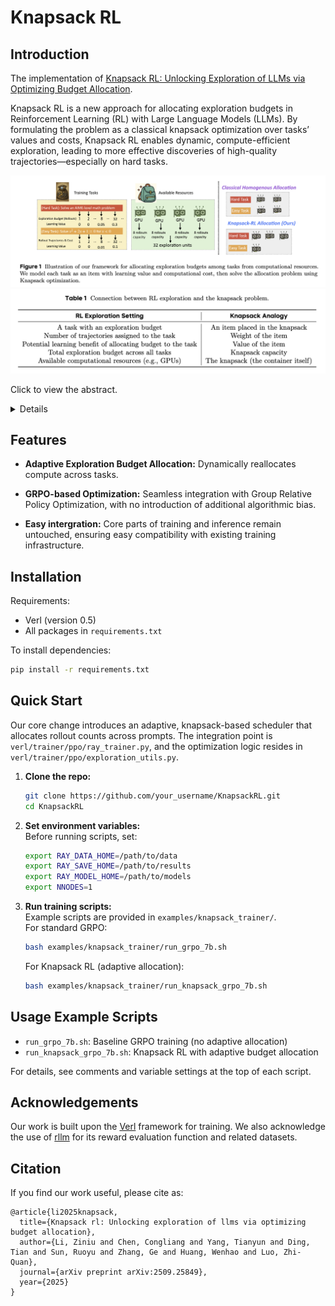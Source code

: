 # Knapsack RL


## Introduction

The implementation of [Knapsack RL: Unlocking Exploration of LLMs via Optimizing Budget Allocation](https://arxiv.org/pdf/2509.25849).

Knapsack RL is a new approach for allocating exploration budgets in Reinforcement Learning (RL) with Large Language Models (LLMs). By formulating the problem as a classical knapsack optimization over tasks’ values and costs, Knapsack RL enables dynamic, compute-efficient exploration, leading to more effective discoveries of high-quality trajectories—especially on hard tasks.

<img src='./images/main_framework.png' width='600'>

<img src="./images/knapsack.png" width=600>

Click to view the abstract.

<details> 

Large Language Models (LLMs) can self-improve through reinforcement learning, where they
generate trajectories to explore and discover better solutions. However, this exploration process is
computationally expensive, often forcing current methods to assign limited exploration budgets to
each task. This uniform allocation creates problematic edge cases: easy tasks consistently succeed
while difficult tasks consistently fail, both producing zero gradients during training updates for
the widely used Group Relative Policy Optimization (GRPO). We address this problem from the
lens of exploration budget allocation. Viewing each task’s exploration as an "item" with a distinct
"value" and "cost", we establish a connection to the classical knapsack problem. This formulation
allows us to derive an optimal assignment rule that adaptively distributes resources based on the
model’s current learning status. When applied to GRPO, our method increases the effective ratio
of non-zero policy gradients by 20-40% during training. Acting as a computational "free lunch",
our approach could reallocate exploration budgets from tasks where learning is saturated to those
where it is most impactful. This enables significantly larger budgets (e.g., 93 rollouts) for especially
challenging problems, which would be computationally prohibitive under a uniform allocation.
These improvements translate to meaningful gains on mathematical reasoning benchmarks, with
average improvements of 2-4 points and peak gains of 9 points on specific tasks. Notably, achieving
comparable performance with traditional homogeneous allocation would require about 2x the
computational resources.

</details>


## Features

- **Adaptive Exploration Budget Allocation:** Dynamically reallocates compute across tasks.
- **GRPO-based Optimization:** Seamless integration with Group Relative Policy Optimization, with no introduction of additional algorithmic bias.

- **Easy intergration:** Core parts of training and inference remain untouched, ensuring easy compatibility with existing training infrastructure.


## Installation

Requirements:

- Verl (version 0.5)
- All packages in `requirements.txt`

To install dependencies:
```bash
pip install -r requirements.txt
```

## Quick Start

Our core change introduces an adaptive, knapsack-based scheduler that allocates rollout counts across prompts. The integration point is `verl/trainer/ppo/ray_trainer.py`, and the optimization logic resides in `verl/trainer/ppo/exploration_utils.py`.

1. **Clone the repo:**
   ```bash
   git clone https://github.com/your_username/KnapsackRL.git
   cd KnapsackRL
   ```
2. **Set environment variables:**  
   Before running scripts, set:
   ```bash
   export RAY_DATA_HOME=/path/to/data
   export RAY_SAVE_HOME=/path/to/results
   export RAY_MODEL_HOME=/path/to/models
   export NNODES=1
   ```

3. **Run training scripts:**  
   Example scripts are provided in `examples/knapsack_trainer/`.  
   For standard GRPO:
   ```bash
   bash examples/knapsack_trainer/run_grpo_7b.sh
   ```
   For Knapsack RL (adaptive allocation):
   ```bash
   bash examples/knapsack_trainer/run_knapsack_grpo_7b.sh
   ```

## Usage Example Scripts

- `run_grpo_7b.sh`: Baseline GRPO training (no adaptive allocation)
- `run_knapsack_grpo_7b.sh`: Knapsack RL with adaptive budget allocation

For details, see comments and variable settings at the top of each script.

## Acknowledgements

Our work is built upon the [Verl](https://github.com/volcengine/verl) framework for training. We also acknowledge the use of [rllm](https://github.com/rllm-org/rllm) for its reward evaluation function and related datasets.


## Citation

If you find our work useful, please cite as:
```bibtext
@article{li2025knapsack,
  title={Knapsack rl: Unlocking exploration of llms via optimizing budget allocation},
  author={Li, Ziniu and Chen, Congliang and Yang, Tianyun and Ding, Tian and Sun, Ruoyu and Zhang, Ge and Huang, Wenhao and Luo, Zhi-Quan},
  journal={arXiv preprint arXiv:2509.25849},
  year={2025}
}
```